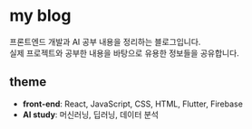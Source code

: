 # my blog

프론트엔드 개발과 AI 공부 내용을 정리하는 블로그입니다.  
실제 프로젝트와 공부한 내용을 바탕으로 유용한 정보들을 공유합니다.

## theme

- **front-end**: React, JavaScript, CSS, HTML, Flutter, Firebase
- **AI study**: 머신러닝, 딥러닝, 데이터 분석

